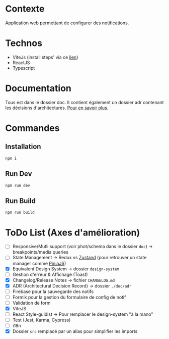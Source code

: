 # Contexte

Application web permettant de configurer des notifications.

# Technos

- ViteJs (install steps' via ce [lien](https://www.section.io/engineering-education/creating-a-react-app-using-vite/))
- ReactJS
- Typescript

# Documentation

Tous est dans le dossier doc.
Il contient également un dossier adr contenant les décisions d'architectures. [Pour en savoir plus](https://adr.github.io/).

# Commandes

## Installation

`npm i`

## Run Dev

`npm run dev`

## Run Build

`npm run build`

# ToDo List (Axes d'amélioration)

- [ ] Responsive/Mutli support (voir phot/schema dans le dossier `doc`) -> breakpoints/media queries
- [ ] State Management -> Redux vs [Zustand](https://github.com/pmndrs/zustand) (pour retrouver un state manager comme [PiniaJS](https://pinia.vuejs.org/))
- [x] Equivalent Design System -> dossier `design-system`
- [ ] Gestion d'erreur & Affichage (Toast) 
- [x] Changelog/Release Notes -> fichier `CHANGELOG.md`
- [x] ADR (Architectural Decision Record) -> dossier `./doc/adr`
- [ ] Firebase pour la sauvegarde des notifs
- [ ] Formik pour la gestion du formulaire de config de notif
- [ ] Validation de form
- [x] ViteJS
- [ ] React Style-guidist -> Pour remplacer le design-system "à la mano"
- [ ] Test (Jest, Karma, Cypress)
- [ ] i18n
- [x] Dossier `src` remplacé par un alias pour simplifier les imports 